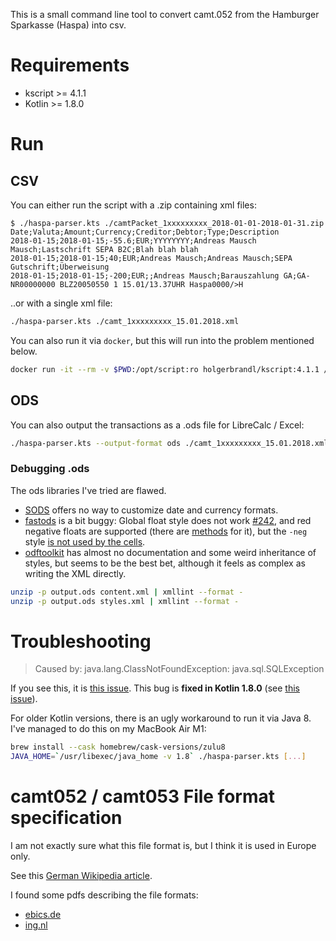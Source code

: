 This is a small command line tool to convert camt.052 from the Hamburger Sparkasse (Haspa) into csv.

# Requirements

- kscript >= 4.1.1
- Kotlin >= 1.8.0

# Run

## CSV

You can either run the script with a .zip containing xml files:

```shell-session
$ ./haspa-parser.kts ./camtPacket_1xxxxxxxxx_2018-01-01-2018-01-31.zip
Date;Valuta;Amount;Currency;Creditor;Debtor;Type;Description
2018-01-15;2018-01-15;-55.6;EUR;YYYYYYYY;Andreas Mausch Mausch;Lastschrift SEPA B2C;Blah blah blah
2018-01-15;2018-01-15;40;EUR;Andreas Mausch;Andreas Mausch;SEPA Gutschrift;Überweisung
2018-01-15;2018-01-15;-200;EUR;;Andreas Mausch;Barauszahlung GA;GA-NR00000000 BLZ20050550 1 15.01/13.37UHR Haspa0000/>H
```

..or with a single xml file:

```bash
./haspa-parser.kts ./camt_1xxxxxxxxx_15.01.2018.xml
```

You can also run it via `docker`, but this will run into the problem mentioned below.

```bash
docker run -it --rm -v $PWD:/opt/script:ro holgerbrandl/kscript:4.1.1 /opt/script/haspa-parser.kts "/opt/script/*camt52Booked.ZIP" > /opt/script/output.csv
```

## ODS

You can also output the transactions as a .ods file for LibreCalc / Excel:

```bash
./haspa-parser.kts --output-format ods ./camt_1xxxxxxxxx_15.01.2018.xml > output.ods
```

### Debugging .ods

The ods libraries I've tried are flawed.

- [SODS](https://github.com/miachm/SODS) offers no way to customize date and currency formats.
- [fastods](https://github.com/jferard/fastods) is a bit buggy:
  Global float style does not work [#242](https://github.com/jferard/fastods/issues/242),
  and red negative floats are supported (there are [methods](https://github.com/jferard/fastods/blob/c8ed4ee9ba5abf190938c6506c87daf44ec016e1/fastods/src/main/java/com/github/jferard/fastods/datastyle/CurrencyStyleBuilder.java#L115) for it),
  but the `-neg` style [is not used by the cells](https://github.com/jferard/fastods/blob/c8ed4ee9ba5abf190938c6506c87daf44ec016e1/fastods/src/main/java/com/github/jferard/fastods/datastyle/NumberStyleHelper.java#L71-86).
- [odftoolkit](https://github.com/tdf/odftoolkit) has almost no documentation and some weird inheritance of styles, but seems to be the best bet, although it feels as complex as writing the XML directly.

```bash
unzip -p output.ods content.xml | xmllint --format -
unzip -p output.ods styles.xml | xmllint --format -
```

# Troubleshooting

> Caused by: java.lang.ClassNotFoundException: java.sql.SQLException

If you see this, it is [this issue](https://github.com/kscripting/kscript/issues/163).
This bug is **fixed in Kotlin 1.8.0** (see [this issue](https://youtrack.jetbrains.com/issue/KT-46312)).

For older Kotlin versions, there is an ugly workaround to run it via Java 8.
I've managed to do this on my MacBook Air M1:

```bash
brew install --cask homebrew/cask-versions/zulu8
JAVA_HOME=`/usr/libexec/java_home -v 1.8` ./haspa-parser.kts [...]
```

# camt052 / camt053 File format specification

I am not exactly sure what this file format is, but I think it is used in Europe only.

See this [German Wikipedia article](https://de.wikipedia.org/wiki/Camt-Format).

I found some pdfs describing the file formats:

- [ebics.de](https://www.ebics.de/de/datenformate)
- [ing.nl](https://www.ing.nl/media/ING%20Format%20Description%20CAMT052%20CAMT053%20-%20NL%20v4.0_tcm162-110479.pdf)
